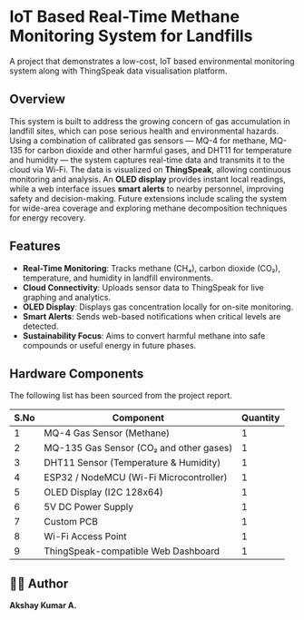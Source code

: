 # IoT Based Real-Time Methane Monitoring System for Landfills
A project that demonstrates a low-cost, IoT based environmental monitoring system along with ThingSpeak data visualisation platform.

## Overview

This system is built to address the growing concern of gas accumulation in landfill sites, which can pose serious health and environmental hazards. Using a combination of calibrated gas sensors — MQ-4 for methane, MQ-135 for carbon dioxide and other harmful gases, and DHT11 for temperature and humidity — the system captures real-time data and transmits it to the cloud via Wi-Fi.
The data is visualized on **ThingSpeak**, allowing continuous monitoring and analysis. An **OLED display** provides instant local readings, while a web interface issues **smart alerts** to nearby personnel, improving safety and decision-making. Future extensions include scaling the system for wide-area coverage and exploring methane decomposition techniques for energy recovery.

## Features

- **Real-Time Monitoring**: Tracks methane (CH₄), carbon dioxide (CO₂), temperature, and humidity in landfill environments.
- **Cloud Connectivity**: Uploads sensor data to ThingSpeak for live graphing and analytics.
- **OLED Display**: Displays gas concentration locally for on-site monitoring.
- **Smart Alerts**: Sends web-based notifications when critical levels are detected.
- **Sustainability Focus**: Aims to convert harmful methane into safe compounds or useful energy in future phases.

## Hardware Components  
The following list has been sourced from the project report.

| S.No | Component                                | Quantity |
|------|------------------------------------------|----------|
| 1    | MQ-4 Gas Sensor (Methane)                | 1        |
| 2    | MQ-135 Gas Sensor (CO₂ and other gases)  | 1        |
| 3    | DHT11 Sensor (Temperature & Humidity)    | 1        |
| 4    | ESP32 / NodeMCU (Wi-Fi Microcontroller)  | 1        |
| 5    | OLED Display (I2C 128x64)                | 1        |
| 6    | 5V DC Power Supply                       | 1        |
| 7    | Custom PCB                               | 1        |
| 8    | Wi-Fi Access Point                       | 1        |
| 9    | ThingSpeak-compatible Web Dashboard      | 1        |


## 👨‍💻 Author

**Akshay Kumar A.** 

